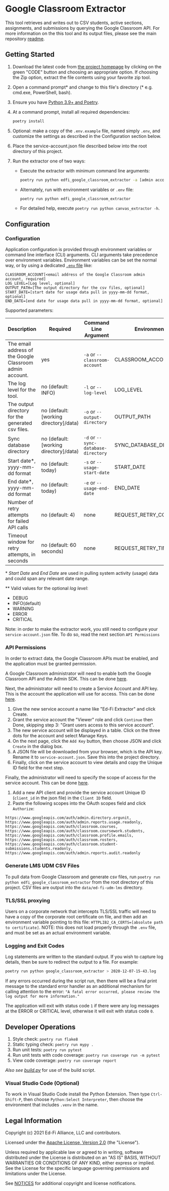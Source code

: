 # Google Classroom Extractor

This tool retrieves and writes out to CSV students, active sections,
assignments, and submissions by querying the Google Classroom API. For more
information on the this tool and its output files, please see the main
repository [readme](https://github.com/Ed-Fi-Exchange-OSS/LMS-Toolkit).

## Getting Started

1. Download the latest code from [the project
   homepage](https://github.com/Ed-Fi-Exchange-OSS/LMS-Toolkit) by clicking on
   the green "CODE" button and choosing an appropriate option. If choosing the
   Zip option, extract the file contents using your favorite zip tool.
1. Open a command prompt\* and change to this file's directory (\* e.g. cmd.exe,
   PowerShell, bash).
1. Ensure you have [Python 3.9+ and
   Poetry](https://github.com/Ed-Fi-Exchange-OSS/LMS-Toolkit#getting-started).
1. At a command prompt, install all required dependencies:

   ```bash
   poetry install
   ```

1. Optional: make a copy of the `.env.example` file, named simply `.env`, and
   customize the settings as described in the Configuration section below.
1. Place the service-account.json file described below into
   the root directory of this project.
1. Run the extractor one of two ways:
   * Execute the extractor with minimum command line arguments:

      ```bash
      poetry run python edfi_google_classroom_extractor -a [admin account email]
      ```

   * Alternately, run with environment variables or `.env` file:

     ```bash
     poetry run python edfi_google_classroom_extractor
     ```

   * For detailed help, execute `poetry run python canvas_extractor -h`.

## Configuration

### Configuration

Application configuration is provided through environment variables or command
line interface (CLI) arguments. CLI arguments take precedence over environment
variables. Environment variables can be set the normal way, or by using a
dedicated [`.env` file](https://pypi.org/project/python-dotenv/) like:

```none
CLASSROOM_ACCOUNT[<email address of the Google Classroom admin account, required]
LOG_LEVEL=[Log level, optional]
OUTPUT_PATH=[The output directory for the csv files, optional]
START_DATE=[start date for usage data pull in yyyy-mm-dd format, optional]
END_DATE=[end date for usage data pull in yyyy-mm-dd format, optional]
```

Supported parameters:

| Description | Required | Command Line Argument | Environment Variable |
| ----------- | -------- | --------------------- | -------------------- |
| The email address of the Google Classroom admin account. | yes | `-a` or `--classroom-account` | CLASSROOM_ACCOUNT |
| The log level for the tool. | no (default: INFO) | `-l` or `--log-level` | LOG_LEVEL |
| The output directory for the generated csv files. | no (default: [working directory]/data) | `-o` or `--output-directory` | OUTPUT_PATH |
| Sync database directory | no (default: [working directory]/data) | `-d` or `--sync-database-directory` | SYNC_DATABASE_DIRECTORY |
| Start date*, yyyy-mm-dd format | no (default: today) | `-s` or `--usage-start-date` | START_DATE |
| End date*, yyyy-mm-dd format | no (default: today) | `-e` or `--usage-end-date` | END_DATE |
| Number of retry attempts for failed API calls | no (default: 4) | none | REQUEST_RETRY_COUNT |
| Timeout window for retry attempts, in seconds | no (default: 60 seconds) | none | REQUEST_RETRY_TIMEOUT_SECONDS |

\* _Start Date_ and _End Date_ are used in pulling system activity (usage)
data and could span any relevant date range.

\** Valid values for the optional _log level_:

* DEBUG
* INFO(default)
* WARNING
* ERROR
* CRITICAL

Note: in order to make the extractor work, you still need to configure your
`service-account.json` file. To do so, read the next section `API Permissions`

### API Permissions

In order to extract data, the Google Classroom APIs must be
enabled, and the application must be granted permission.

A Google Classroom administrator will need to enable both the
Google Classroom API and the Admin SDK.  This can be done
[here](https://console.developers.google.com/apis/library).

Next, the administrator will need to create a Service Account
and API key.  This is the account the application will use for
access.  This can be done
[here](https://console.cloud.google.com/iam-admin/serviceaccounts/create).

1. Give the new service account a name like "Ed-Fi Extractor"
   and click Create.
1. Grant the service account the "Viewer" role and click `Continue` then
   Done, skipping step 3: "Grant users access to this service account".
1. The new service account will be displayed in a table.
   Click on the three dots for the account and select Manage Keys.
1. On the next page, click the `Add Key` button, then choose JSON and click
   `Create` in the dialog box.
1. A JSON file will be downloaded from your browser, which is the API key.
   Rename it to `service-account.json`. Save this into the project directory.
1. Finally, click on the service account to view details and
   copy the Unique ID field for the next step.

Finally, the administrator will need to specify the scope of
access for the service account.  This can be done
[here](https://admin.google.com/ac/owl/domainwidedelegation).

1. Add a new API client and provide the service account Unique
   ID (`client_id` in the json file) in the `Client ID` field.
1. Paste the following scopes into the OAuth scopes field and
   click `Authorize`:

`https://www.googleapis.com/auth/admin.directory.orgunit,
https://www.googleapis.com/auth/admin.reports.usage.readonly,
https://www.googleapis.com/auth/classroom.courses,
https://www.googleapis.com/auth/classroom.coursework.students,
https://www.googleapis.com/auth/classroom.profile.emails,
https://www.googleapis.com/auth/classroom.rosters,
https://www.googleapis.com/auth/classroom.student-submissions.students.readonly,
https://www.googleapis.com/auth/admin.reports.audit.readonly`

### Generate LMS UDM CSV Files

To pull data from Google Classroom and generate csv files, run
`poetry run python edfi_google_classroom_extractor` from the root
directory of this project. CSV files are output into the
`data/ed-fi-udm-lms` directory.

### TLS/SSL proxying

Users on a corporate network that intercepts TLS/SSL traffic will need to have a
copy of the corporate root certificate on file, and then add an environment
variable pointing to this file: `HTTPLIB2_CA_CERTS=[absolute path to
certificate]`. NOTE: this does not load properly through the `.env` file, and
must be set as an actual environment variable.

### Logging and Exit Codes

Log statements are written to the standard output. If you wish to capture log
details, then be sure to redirect the output to a file. For example:

```bash
poetry run python google_classroom_extractor > 2020-12-07-15-43.log
```

If any errors occurred during the script run, then there will be a final print
message to the standard error handler as an additional mechanism for calling
attention to the error: `"A fatal error occurred, please review the log output
for more information."`

The application will exit with status code `1` if there were any log messages at
the ERROR or CRITICAL level, otherwise it will exit with status code `0`.

## Developer Operations

1. Style check: `poetry run flake8`
1. Static typing check: `poetry run mypy .`
1. Run unit tests: `poetry run pytest`
1. Run unit tests with code coverage: `poetry run coverage run -m pytest`
1. View code coverage: `poetry run coverage report`

_Also see
[build.py](https://github.com/Ed-Fi-Exchange-OSS/LMS-Toolkit/blob/main/docs/build.md)_
for use of the build script.

### Visual Studio Code (Optional)

To work in Visual Studio Code install the Python Extension.
Then type `Ctrl-Shift-P`, then choose `Python:Select Interpreter`,
then choose the environment that includes `.venv` in the name.

## Legal Information

Copyright (c) 2021 Ed-Fi Alliance, LLC and contributors.

Licensed under the [Apache License, Version
2.0](https://github.com/Ed-Fi-Exchange-OSS/LMS-Toolkit/blob/main/LICENSE) (the
"License").

Unless required by applicable law or agreed to in writing, software distributed
under the License is distributed on an "AS IS" BASIS, WITHOUT WARRANTIES OR
CONDITIONS OF ANY KIND, either express or implied. See the License for the
specific language governing permissions and limitations under the License.

See
[NOTICES](https://github.com/Ed-Fi-Exchange-OSS/LMS-Toolkit/blob/main/NOTICES.md)
for additional copyright and license notifications.
